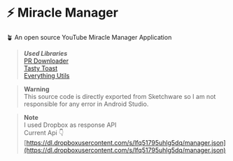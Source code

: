 # ⚡ Miracle Manager
🪴 An open source YouTube Miracle Manager Application
>***Used Libraries***<br>
> [PR Downloader](https://github.com/amitshekhariitbhu/PRDownloader)<br>
> [Tasty Toast](https://github.com/yadav-rahul/TastyToast)<br>
> [Everything Utils](https://github.com/abodinagdat16/EveryThingUtils)<br>

>**Warning**<br>
>This source code is directly exported from Sketchware so I am not responsible for any error in Android Studio.

>**Note**<br>
> I used Dropbox as response API<br>
> Current Api 👇<br>
> [https://dl.dropboxusercontent.com/s/lfq51795uhlg5dq/manager.json](https://dl.dropboxusercontent.com/s/lfq51795uhlg5dq/manager.json)
<br>
